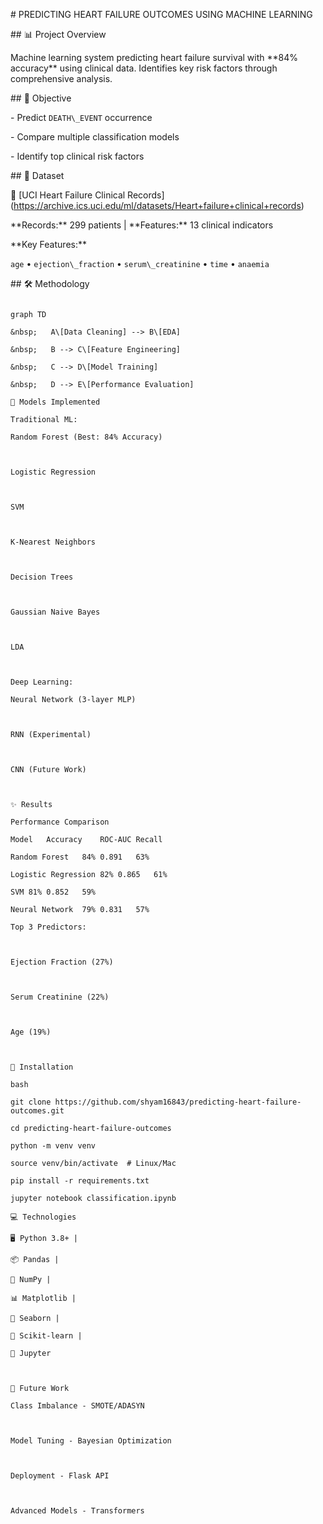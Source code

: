 \# PREDICTING HEART FAILURE OUTCOMES USING MACHINE LEARNING



\## 📊 Project Overview

Machine learning system predicting heart failure survival with \*\*84% accuracy\*\* using clinical data. Identifies key risk factors through comprehensive analysis.



\## 🎯 Objective

\- Predict `DEATH\_EVENT` occurrence

\- Compare multiple classification models

\- Identify top clinical risk factors



\## 💾 Dataset

📂 \[UCI Heart Failure Clinical Records](https://archive.ics.uci.edu/ml/datasets/Heart+failure+clinical+records)    

\*\*Records:\*\* 299 patients | \*\*Features:\*\* 13 clinical indicators  



\*\*Key Features:\*\*  

`age` • `ejection\_fraction` • `serum\_creatinine` • `time` • `anaemia`



\## 🛠️ Methodology

```mermaid

graph TD

&nbsp;   A\[Data Cleaning] --> B\[EDA]

&nbsp;   B --> C\[Feature Engineering]

&nbsp;   C --> D\[Model Training]

&nbsp;   D --> E\[Performance Evaluation]

🤖 Models Implemented

Traditional ML:

Random Forest (Best: 84% Accuracy)



Logistic Regression



SVM



K-Nearest Neighbors



Decision Trees



Gaussian Naive Bayes



LDA



Deep Learning:

Neural Network (3-layer MLP)



RNN (Experimental)



CNN (Future Work)



✨ Results

Performance Comparison

Model	Accuracy	ROC-AUC	Recall

Random Forest	84%	0.891	63%

Logistic Regression	82%	0.865	61%

SVM	81%	0.852	59%

Neural Network	79%	0.831	57%

Top 3 Predictors:



Ejection Fraction (27%)



Serum Creatinine (22%)



Age (19%)



🚀 Installation

bash

git clone https://github.com/shyam16843/predicting-heart-failure-outcomes.git

cd predicting-heart-failure-outcomes

python -m venv venv

source venv/bin/activate  # Linux/Mac

pip install -r requirements.txt

jupyter notebook classification.ipynb

💻 Technologies

🖥️ Python 3.8+ |

📦 Pandas |

🧮 NumPy |

📊 Matplotlib |

🎨 Seaborn |

🔬 Scikit-learn |

📓 Jupyter



🔮 Future Work

Class Imbalance - SMOTE/ADASYN



Model Tuning - Bayesian Optimization



Deployment - Flask API



Advanced Models - Transformers


